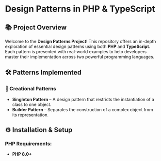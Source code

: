 # Design Patterns in PHP & TypeScript

## 📚 Project Overview

Welcome to the **Design Patterns Project**! This repository offers an in-depth exploration of essential design patterns using both **PHP** and **TypeScript**. Each pattern is presented with real-world examples to help developers master their implementation across two powerful programming languages.

## 🛠️ Patterns Implemented

### 🔨 Creational Patterns

- **Singleton Pattern** – A design pattern that restricts the instantiation of a class to one object.
- **Builder Pattern** – Separates the construction of a complex object from its representation.

<!-- ### 🏗️ Structural Patterns

- **Adapter Pattern** – Allows objects with incompatible interfaces to work together.
- **Decorator Pattern** – Dynamically adds behavior or responsibilities to objects.

### 🔄 Behavioral Patterns

- **Observer Pattern** – Establishes a one-to-many dependency between objects.
- **Strategy Pattern** – Enables selecting algorithms at runtime. -->

## ⚙️ Installation & Setup

### PHP Requirements:

- **PHP 8.0+**